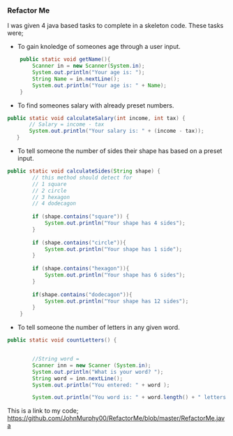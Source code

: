 

### Refactor Me

I was given 4 java based tasks to complete in a skeleton code. These tasks were;

- To gain knoledge of someones age through a user input.
```java
    public static void getName(){
        Scanner in = new Scanner(System.in);
        System.out.println("Your age is: ");
        String Name = in.nextLine();
        System.out.println("Your age is: " + Name);
    }
```


- To find someones salary with already preset numbers.
 ```java
 public static void calculateSalary(int income, int tax) {
        // Salary = income - tax
        System.out.println("Your salary is: " + (income - tax));
    }
 ```
 
- To tell someone the number of sides their shape has based on a preset input.
```java
public static void calculateSides(String shape) {
        // this method should detect for
        // 1 square
        // 2 circle
        // 3 hexagon
        // 4 dodecagon
       
        if (shape.contains("square")) {
            System.out.println("Your shape has 4 sides");
        }
        
        if (shape.contains("circle")){
            System.out.println("Your shape has 1 side");
        }
        
        if (shape.contains("hexagon")){
            System.out.println("Your shape has 6 sides");
        }
        
        if(shape.contains("dodecagon")){
            System.out.println("Your shape has 12 sides");
        }
    }
```

- To tell someone the number of letters in any given word.
```java
public static void countLetters() {


        //String word = 
        Scanner inn = new Scanner (System.in);
        System.out.println("What is your word? ");
        String word = inn.nextLine();
        System.out.println("You entered: " + word );

        System.out.println("You word is: " + word.length() + " letters long.");
```

This is a link to my code;  
https://github.com/JohnMurphy00/RefactorMe/blob/master/RefactorMe.java